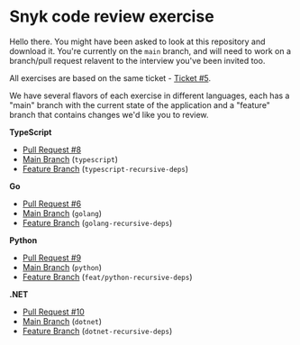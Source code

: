 # Snyk code review exercise

Hello there. You might have been asked to look at this repository and download it. You're currently on the `main` branch, and will need to work on a branch/pull request relavent to the interview you've been invited too.

All exercises are based on the same ticket - [Ticket #5](https://github.com/snyk/snyk-code-review-exercise/issues/5).

We have several flavors of each exercise in different languages, each has a "main" branch with the current state of the application and a "feature" branch that contains changes we'd like you to review.

**TypeScript**

* [Pull Request #8](https://github.com/snyk/snyk-code-review-exercise/pull/8)
* [Main Branch](https://github.com/snyk/snyk-code-review-exercise/tree/typescript) (`typescript`)
* [Feature Branch](https://github.com/snyk/snyk-code-review-exercise/tree/typescript-recursive-deps) (`typescript-recursive-deps`)

**Go**

* [Pull Request #6](https://github.com/snyk/snyk-code-review-exercise/pull/6)
* [Main Branch](https://github.com/snyk/snyk-code-review-exercise/tree/golang) (`golang`)
* [Feature Branch](https://github.com/snyk/snyk-code-review-exercise/tree/golang-recursive-deps) (`golang-recursive-deps`)

**Python**

* [Pull Request #9](https://github.com/snyk/snyk-code-review-exercise/pull/9)
* [Main Branch](https://github.com/snyk/snyk-code-review-exercise/tree/python) (`python`)
* [Feature Branch](https://github.com/snyk/snyk-code-review-exercise/tree/feat/python-recursive-deps) (`feat/python-recursive-deps`)

**.NET**

* [Pull Request #10](https://github.com/snyk/snyk-code-review-exercise/pull/10)
* [Main Branch](https://github.com/snyk/snyk-code-review-exercise/tree/dotnet) (`dotnet`)
* [Feature Branch](https://github.com/snyk/snyk-code-review-exercise/tree/feat/dotnet-recursive-deps) (`dotnet-recursive-deps`)
